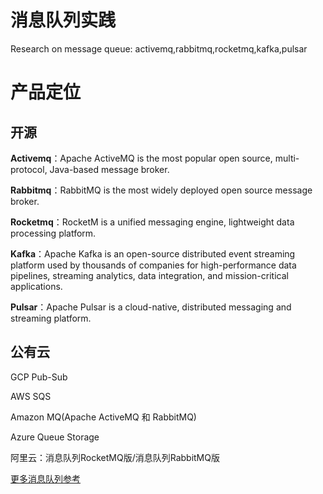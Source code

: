 # 消息队列实践
Research on message queue: activemq,rabbitmq,rocketmq,kafka,pulsar

# 产品定位

## 开源

**Activemq**：Apache ActiveMQ is the most popular open source, multi-protocol, Java-based message broker.

**Rabbitmq**：RabbitMQ is the most widely deployed open source message broker.

**Rocketmq**：RocketM is a unified messaging engine, lightweight data processing platform.

**Kafka**：Apache Kafka is an open-source distributed event streaming platform used by thousands of companies for high-performance data pipelines, streaming analytics, data integration, and mission-critical applications.

**Pulsar**：Apache Pulsar is a cloud-native, distributed messaging and streaming platform.

## 公有云

GCP Pub-Sub

AWS SQS

Amazon MQ(Apache ActiveMQ 和 RabbitMQ)

Azure Queue Storage

阿里云：消息队列RocketMQ版/消息队列RabbitMQ版

[更多消息队列参考](https://www.g2.com/categories/message-queue-mq)
